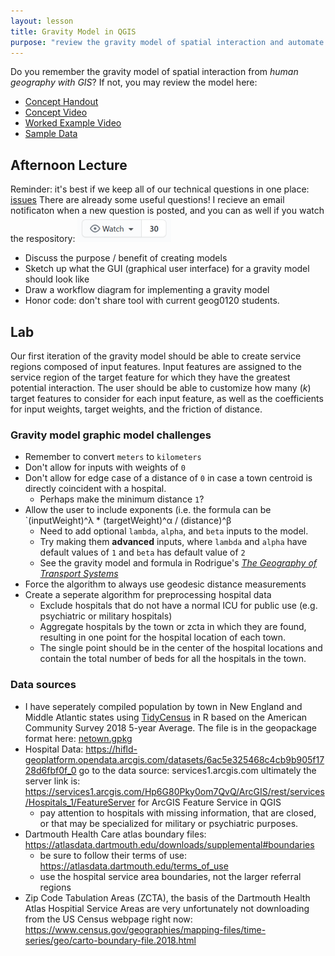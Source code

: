 ```yaml
---
layout: lesson
title: Gravity Model in QGIS
purpose: "review the gravity model of spatial interaction and automate it in QGIS graphic modeler"
---
```


Do you remember the gravity model of spatial interaction from *human geography with GIS*? If not, you may review the model here:

- [Concept Handout](assets/gravity_model.pdf)
- [Concept Video](https://midd.hosted.panopto.com/Panopto/Pages/Viewer.aspx?id=20d7f901-2934-4e46-83d7-aba401081120)
- [Worked Example Video](https://midd.hosted.panopto.com/Panopto/Pages/Viewer.aspx?id=2cb54be6-c56c-486f-a3ea-aba4010a2520)
- [Sample Data](https://geography.middlebury.edu/jholler/data/k_healthgeog.zip)

## Afternoon Lecture

Reminder: it's best if we keep all of our technical questions in one place: [issues](https://github.com/GIS4DEV/GIS4DEV.github.io/issues) There are already some useful questions! I recieve an email notificaton when a new question is posted, and you can as well if you watch the respository: ![watch repository](assets/watch.png)
- Discuss the purpose / benefit of creating models
- Sketch up what the GUI (graphical user interface) for a gravity model should look like
- Draw a workflow diagram for implementing a gravity model
- Honor code: don't share tool with current geog0120 students.

## Lab

Our first iteration of the gravity model should be able to create service regions composed of input features. Input features are assigned to the service region of the target feature for which they have the greatest potential interaction. The user should be able to customize how many (*k*) target features to consider for each input feature, as well as the coefficients for input weights, target weights, and the friction of distance.

### Gravity model graphic model challenges

* Remember to convert `meters` to `kilometers`
* Don't allow for inputs with weights of `0`
* Don't allow for edge case of a distance of `0` in case a town centroid is directly coincident with a hospital.
  * Perhaps make the minimum distance `1`?
* Allow the user to include exponents (i.e. the formula can be `(inputWeight)^λ * (targetWeight)^α / (distance)^β
  * Need to add optional `lambda`, `alpha`, and `beta` inputs to the model.
  * Try making them **advanced** inputs, where `lambda` and `alpha` have default values of `1` and `beta` has default value of `2`
  * See the gravity model and formula in Rodrigue's [*The Geography of Transport Systems*](https://transportgeography.org/contents/methods/spatial-interactions-gravity-model/)
* Force the algorithm to always use geodesic distance measurements
* Create a seperate algorithm for preprocessing hospital data
  * Exclude hospitals that do not have a normal ICU for public use (e.g. psychiatric or military hospitals)
  * Aggregate hospitals by the town or zcta in which they are found, resulting in one point for the hospital location of each town.
  * The single point should be in the center of the hospital locations and contain the total number of beds for all the hospitals in the town.


### Data sources

* I have seperately compiled population by town in New England and Middle Atlantic states using [TidyCensus](https://walker-data.com/tidycensus/) in R based on the American Community Survey 2018 5-year Average. The file is in the geopackage format here: [netown.gpkg](assets/netown.gpkg)
* Hospital Data:  https://hifld-geoplatform.opendata.arcgis.com/datasets/6ac5e325468c4cb9b905f1728d6fbf0f_0
go to the data source: services1.arcgis.com 
ultimately the server link is: https://services1.arcgis.com/Hp6G80Pky0om7QvQ/ArcGIS/rest/services/Hospitals_1/FeatureServer 
for ArcGIS Feature Service in QGIS
  - pay attention to hospitals with missing information, that are closed, or that may be specialized for military or psychiatric purposes.
* Dartmouth Health Care atlas boundary files: https://atlasdata.dartmouth.edu/downloads/supplemental#boundaries 
  - be sure to follow their terms of use: https://atlasdata.dartmouth.edu/terms_of_use 
  - use the hospital service area boundaries, not the larger referral regions
* Zip Code Tabulation Areas (ZCTA), the basis of the Dartmouth Health Atlas Hospitial Service Areas are very unfortunately not downloading from the US Census webpage right now: https://www.census.gov/geographies/mapping-files/time-series/geo/carto-boundary-file.2018.html




